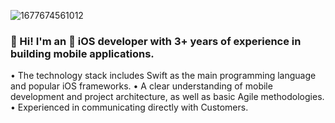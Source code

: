 
![1677674561012](https://user-images.githubusercontent.com/45998744/224391966-a6afdd48-5271-48b7-9d3c-67ed65e906df.jpeg)

### 👋 Hi! I'm an  iOS developer with 3+ years of experience in building mobile applications. 

• The technology stack includes Swift as the main programming language and popular iOS frameworks. 
• A clear understanding of mobile development and project architecture, as well as basic Agile methodologies. 
• Experienced in communicating directly with Customers.
